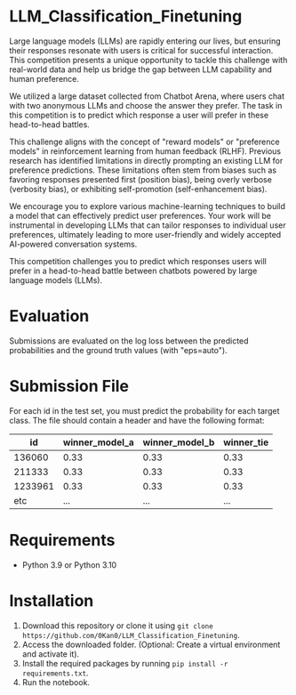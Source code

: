 # LLM_Classification_Finetuning
Large language models (LLMs) are rapidly entering our lives, but ensuring their responses resonate with users is critical for successful interaction. This competition presents a unique opportunity to tackle this challenge with real-world data and help us bridge the gap between LLM capability and human preference.

We utilized a large dataset collected from Chatbot Arena, where users chat with two anonymous LLMs and choose the answer they prefer. The task in this competition is to predict which response a user will prefer in these head-to-head battles.

This challenge aligns with the concept of "reward models" or "preference models" in reinforcement learning from human feedback (RLHF). Previous research has identified limitations in directly prompting an existing LLM for preference predictions. These limitations often stem from biases such as favoring responses presented first (position bias), being overly verbose (verbosity bias), or exhibiting self-promotion (self-enhancement bias).

We encourage you to explore various machine-learning techniques to build a model that can effectively predict user preferences. Your work will be instrumental in developing LLMs that can tailor responses to individual user preferences, ultimately leading to more user-friendly and widely accepted AI-powered conversation systems.

This competition challenges you to predict which responses users will prefer in a head-to-head battle between chatbots powered by large language models (LLMs).

# Evaluation
Submissions are evaluated on the log loss between the predicted probabilities and the ground truth values (with "eps=auto").

# Submission File
For each id in the test set, you must predict the probability for each target class. The file should contain a header and have the following format:

 | id       | winner_model_a | winner_model_b | winner_tie |
|----------|----------------|----------------|------------|
| 136060   | 0.33           | 0.33           | 0.33       |
| 211333   | 0.33           | 0.33           | 0.33       |
| 1233961  | 0.33           | 0.33           | 0.33       |
| etc      | ...            | ...            | ...        |

# Requirements
  - Python 3.9 or Python 3.10

# Installation
  1. Download this repository or clone it using `git clone https://github.com/0Kan0/LLM_Classification_Finetuning`.
  2. Access the downloaded folder. (Optional: Create a virtual environment and activate it).
  3. Install the required packages by running `pip install -r requirements.txt`.
  4. Run the notebook.
